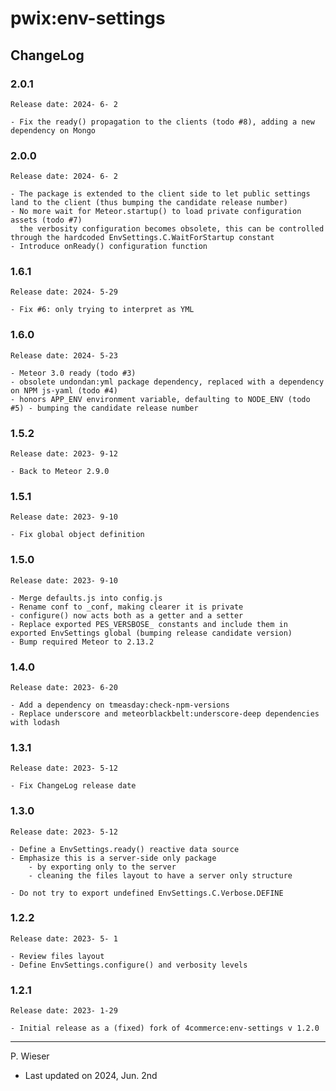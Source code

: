 # pwix:env-settings

## ChangeLog

### 2.0.1

    Release date: 2024- 6- 2

    - Fix the ready() propagation to the clients (todo #8), adding a new dependency on Mongo

### 2.0.0

    Release date: 2024- 6- 2

    - The package is extended to the client side to let public settings land to the client (thus bumping the candidate release number)
    - No more wait for Meteor.startup() to load private configuration assets (todo #7)
      the verbosity configuration becomes obsolete, this can be controlled through the hardcoded EnvSettings.C.WaitForStartup constant
    - Introduce onReady() configuration function

### 1.6.1

    Release date: 2024- 5-29

    - Fix #6: only trying to interpret as YML

### 1.6.0

    Release date: 2024- 5-23

    - Meteor 3.0 ready (todo #3)
    - obsolete undondan:yml package dependency, replaced with a dependency on NPM js-yaml (todo #4)
    - honors APP_ENV environment variable, defaulting to NODE_ENV (todo #5) - bumping the candidate release number

### 1.5.2

    Release date: 2023- 9-12

    - Back to Meteor 2.9.0

### 1.5.1

    Release date: 2023- 9-10

    - Fix global object definition

### 1.5.0

    Release date: 2023- 9-10

    - Merge defaults.js into config.js
    - Rename conf to _conf, making clearer it is private
    - configure() now acts both as a getter and a setter
    - Replace exported PES_VERSBOSE_ constants and include them in exported EnvSettings global (bumping release candidate version)
    - Bump required Meteor to 2.13.2

### 1.4.0

    Release date: 2023- 6-20

    - Add a dependency on tmeasday:check-npm-versions
    - Replace underscore and meteorblackbelt:underscore-deep dependencies with lodash

### 1.3.1

    Release date: 2023- 5-12

    - Fix ChangeLog release date

### 1.3.0

    Release date: 2023- 5-12

    - Define a EnvSettings.ready() reactive data source
    - Emphasize this is a server-side only package
        - by exporting only to the server
        - cleaning the files layout to have a server only structure

    - Do not try to export undefined EnvSettings.C.Verbose.DEFINE

### 1.2.2

    Release date: 2023- 5- 1

    - Review files layout
    - Define EnvSettings.configure() and verbosity levels

### 1.2.1

    Release date: 2023- 1-29

    - Initial release as a (fixed) fork of 4commerce:env-settings v 1.2.0

---
P. Wieser
- Last updated on 2024, Jun. 2nd
